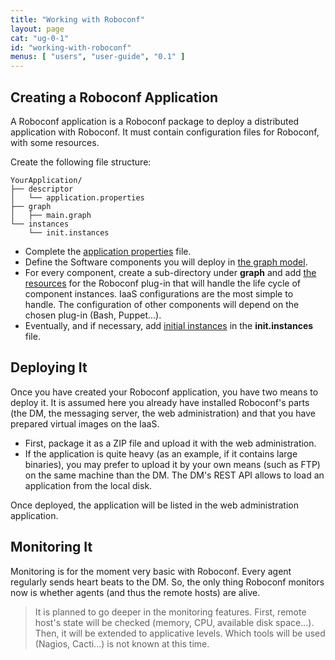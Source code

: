 ```yaml
---
title: "Working with Roboconf"
layout: page
cat: "ug-0-1"
id: "working-with-roboconf"
menus: [ "users", "user-guide", "0.1" ]
---
```


## Creating a Roboconf Application

A Roboconf application is a Roboconf package to deploy a distributed application with Roboconf.
It must contain configuration files for Roboconf, with some resources.

Create the following file structure:

	YourApplication/
	├── descriptor
	│   └── application.properties
	├── graph
	│   ├── main.graph
	└── instances
    	└── init.instances

+ Complete the [application properties](application-descriptor.html) file.
+ Define the Software components you will deploy in [the graph model](graph-definition.html).
+ For every component, create a sub-directory under **graph** and add [the resources](graph-resources.html)
for the Roboconf plug-in that will handle the life cycle of component instances. IaaS configurations are the
most simple to handle. The configuration of other components will depend on the chosen plug-in (Bash, Puppet...).
+ Eventually, and if necessary, add [initial instances](instances-description.html) in the **init.instances** file.


## Deploying It

Once you have created your Roboconf application, you have two means to deploy it.
It is assumed here you already have installed Roboconf's parts (the DM, the messaging server, the
web administration) and that you have prepared virtual images on the IaaS.

* First, package it as a ZIP file and upload it with the web administration.
* If the application is quite heavy (as an example, if it contains large binaries), you may prefer
to upload it by your own means (such as FTP) on the same machine than the DM. The DM's REST API
allows to load an application from the local disk.

Once deployed, the application will be listed in the web administration application.


## Monitoring It

Monitoring is for the moment very basic with Roboconf.
Every agent regularly sends heart beats to the DM. So, the only thing Roboconf monitors now
is whether agents (and thus the remote hosts) are alive.

> It is planned to go deeper in the monitoring features.
> First, remote host's state will be checked (memory, CPU, available disk space...).
> Then, it will be extended to applicative levels. Which tools will be used (Nagios, Cacti...)
> is not known at this time.
